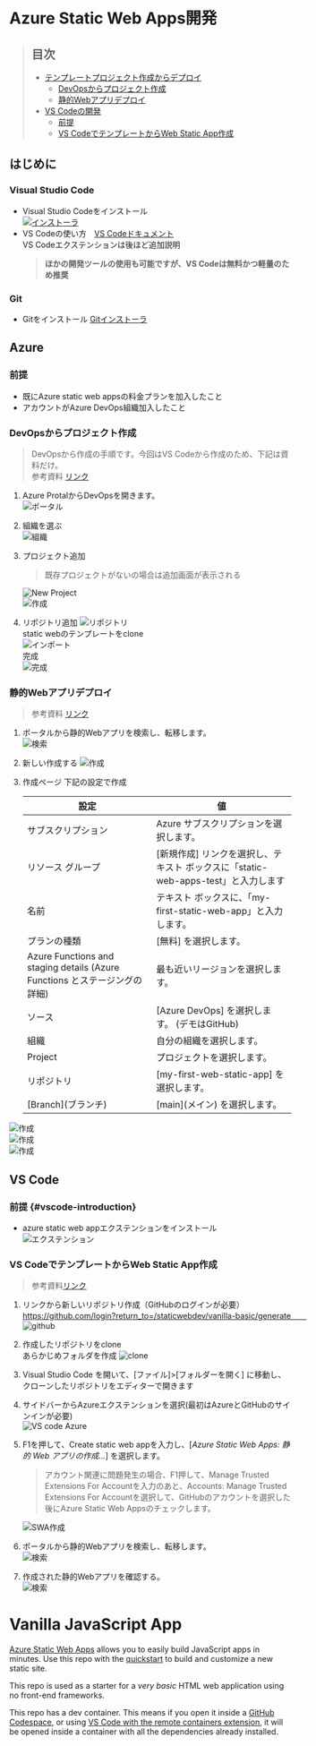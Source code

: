 # Azure Static Web Apps開発　
> ## 目次  
> - [テンプレートプロジェクト作成からデプロイ](#azure)  
>   - [DevOpsからプロジェクト作成](#devopsからプロジェクト作成)
>   - [静的Webアプリデプロイ](#静的webアプリデプロイ)
> - [VS Codeの開発](#vs-code)  
>   - [前提](#前提-vscode-introduction)
>   - [VS CodeでテンプレートからWeb Static App作成](#vs-codeでテンプレートからweb-static-app作成)


## **はじめに**
### **Visual Studio Code**
- Visual Studio Codeをインストール  
    [![インストーラ](https://upload.wikimedia.org/wikipedia/commons/thumb/9/9a/Visual_Studio_Code_1.35_icon.svg/250px-Visual_Studio_Code_1.35_icon.svg.png)](https://code.visualstudio.com/sha/download?build=stable&os=win32-x64-user)  
- VS Codeの使い方　[VS Codeドキュメント](https://code.visualstudio.com/docs)  
VS Codeエクステンションは後ほど追加説明  
    > **ほかの開発ツールの使用も可能ですが、VS Codeは無料かつ軽量のため推奨**

### **Git**
- Gitをインストール [Gitインストーラ](https://github.com/git-for-windows/git/releases/download/v2.50.0.windows.2/Git-2.50.0.2-64-bit.exe ) 

## **Azure** 
### **前提**
- 既にAzure static web appsの料金プランを加入したこと
- アカウントがAzure DevOps組織加入したこと
### **DevOpsからプロジェクト作成**
> DevOpsから作成の手順です。今回はVS Codeから作成のため、下記は資料だけ。  
> 参考資料 [リンク](https://learn.microsoft.com/ja-jp/azure/static-web-apps/get-started-portal?tabs=vanilla-javascript&pivots=azure-devops)

1. Azure ProtalからDevOpsを開きます。  
![ポータル](https://res.cloudinary.com/dooe4rljt/image/upload/v1752219384/portal_dbb2bt.png)  
2. 組織を選ぶ  
![組織](https://res.cloudinary.com/dooe4rljt/image/upload/v1752219384/organization_egqqq8.png)  
3. プロジェクト追加  
    > 既存プロジェクトがないの場合は追加画面が表示される  

    ![New Project](https://res.cloudinary.com/dooe4rljt/image/upload/v1752219385/new_project_gvnt5a.png)  
    ![作成](https://res.cloudinary.com/dooe4rljt/image/upload/v1752219384/create_alqwju.png) 
4. リポジトリ追加
    ![リポジトリ](https://res.cloudinary.com/dooe4rljt/image/upload/v1752219385/Repos_beghnl.png)  
    static webのテンプレートをclone  
    ![インポート](https://res.cloudinary.com/dooe4rljt/image/upload/v1752219384/clone_nvjwqm.png)  
    完成  
    ![完成](https://res.cloudinary.com/dooe4rljt/image/upload/v1752219385/repo_cloned_jum8cr.png)  

### **静的Webアプリデプロイ** 
> 参考資料 [リンク](https://learn.microsoft.com/ja-jp/azure/static-web-apps/get-started-portal?tabs=vanilla-javascript&pivots=azure-devops)
1. ポータルから静的Webアプリを検索し、転移します。  
![検索](https://res.cloudinary.com/dooe4rljt/image/upload/v1752219386/search_v8bwsq.png)  
2. 新しい作成する
![作成](https://res.cloudinary.com/dooe4rljt/image/upload/v1752219384/create_swa_wfzqbk.png)  
3. 作成ページ
下記の設定で作成    

    | 設定 | 値 |
    | --- | ---|
    | サブスクリプション | Azure サブスクリプションを選択します。|
    | リソース グループ | [新規作成] リンクを選択し、テキスト ボックスに「static-web-apps-test」と入力します|
    | 名前 | テキスト ボックスに、「my-first-static-web-app」と入力します。|
    | プランの種類 | [無料] を選択します。|
    | Azure Functions and staging details (Azure Functions とステージングの詳細) | 最も近いリージョンを選択します。|
    | ソース | [Azure DevOps] を選択します。 (デモはGitHub)|
    | 組織 | 自分の組織を選択します。 |
    | Project | プロジェクトを選択します。 |
    | リポジトリ | [my-first-web-static-app] を選択します。 |
    | [Branch]\(ブランチ) | \[main](メイン) を選択します。 |

![作成](https://res.cloudinary.com/dooe4rljt/image/upload/v1752219387/swa_new_tia3wi.png)  
![作成](https://res.cloudinary.com/dooe4rljt/image/upload/v1752219387/swa_detail_znjlw9.png)  
![作成](https://res.cloudinary.com/dooe4rljt/image/upload/v1752219386/swa_create_lj6zhm.png)  

## **VS Code**
### **前提** {#vscode-introduction}
- azure static web appエクステンションをインストール  
![エクステンション](https://res.cloudinary.com/dooe4rljt/image/upload/v1752219386/extension_lhm2w7.gif)  

### **VS CodeでテンプレートからWeb Static App作成**
> 参考資料[リンク](https://learn.microsoft.com/ja-jp/azure/static-web-apps/getting-started?tabs=vanilla-javascript)  
1. リンクから新しいリポジトリ作成（GitHubのログインが必要）　https://github.com/login?return_to=/staticwebdev/vanilla-basic/generate　　  
![github](https://res.cloudinary.com/dooe4rljt/image/upload/v1752219386/github_drkmpn.gif)  

2. 作成したリポジトリをclone  
あらかじめフォルダを作成
![clone](https://res.cloudinary.com/dooe4rljt/image/upload/v1752219387/clone_vuon9t.gif)  

3. Visual Studio Code を開いて、[ファイル]>[フォルダーを開く] に移動し、クローンしたリポジトリをエディターで開きます

4. サイドバーからAzureエクステンションを選択(最初はAzureとGitHubのサインインが必要)  
![VS code Azure](https://res.cloudinary.com/dooe4rljt/image/upload/v1752219384/A_p2a1gf.png)  

5. F1を押して、Create static web appを入力し、[_*Azure Static Web Apps: 静的 Web アプリの作成...*_] を選択します。  
    > アカウント関連に問題発生の場合、F1押して、Manage Trusted Extensions For Accountを入力のあと、Accounts: Manage Trusted Extensions For Accountを選択して、GitHubのアカウントを選択した後にAzure Static Web Appsのチェックします。
    
    ![SWA作成](https://res.cloudinary.com/dooe4rljt/image/upload/v1752219386/swa_kigwgo.gif)  


6. ポータルから静的Webアプリを検索し、転移します。  
![検索](https://res.cloudinary.com/dooe4rljt/image/upload/v1752219386/search_v8bwsq.png)  

7. 作成された静的Webアプリを確認する。  
![検索](https://res.cloudinary.com/dooe4rljt/image/upload/v1752219386/swa_iafjvs.png)  


# Vanilla JavaScript App

[Azure Static Web Apps](https://docs.microsoft.com/azure/static-web-apps/overview) allows you to easily build JavaScript apps in minutes. Use this repo with the [quickstart](https://docs.microsoft.com/azure/static-web-apps/getting-started?tabs=vanilla-javascript) to build and customize a new static site.

This repo is used as a starter for a _very basic_ HTML web application using no front-end frameworks.

This repo has a dev container. This means if you open it inside a [GitHub Codespace](https://github.com/features/codespaces), or using [VS Code with the remote containers extension](https://code.visualstudio.com/docs/remote/containers), it will be opened inside a container with all the dependencies already installed.